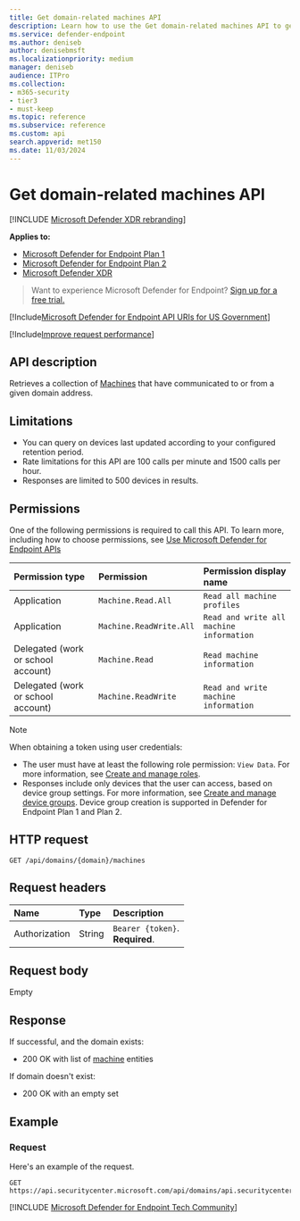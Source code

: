 ```yaml
---
title: Get domain-related machines API
description: Learn how to use the Get domain-related machines API to get machines that communicated to or from a domain in Microsoft Defender for Endpoint.
ms.service: defender-endpoint
ms.author: deniseb
author: denisebmsft
ms.localizationpriority: medium
manager: deniseb
audience: ITPro
ms.collection: 
- m365-security
- tier3
- must-keep
ms.topic: reference
ms.subservice: reference
ms.custom: api
search.appverid: met150
ms.date: 11/03/2024
---
```


# Get domain-related machines API

[!INCLUDE [Microsoft Defender XDR rebranding](../../includes/microsoft-defender.md)]

**Applies to:**
- [Microsoft Defender for Endpoint Plan 1](../microsoft-defender-endpoint.md)
- [Microsoft Defender for Endpoint Plan 2](../microsoft-defender-endpoint.md)
- [Microsoft Defender XDR](/defender-xdr)

> Want to experience Microsoft Defender for Endpoint? [Sign up for a free trial.](https://signup.microsoft.com/create-account/signup?products=7f379fee-c4f9-4278-b0a1-e4c8c2fcdf7e&ru=https://aka.ms/MDEp2OpenTrial?ocid=docs-wdatp-exposedapis-abovefoldlink)

[!Include[Microsoft Defender for Endpoint API URIs for US Government](../../includes/microsoft-defender-api-usgov.md)]

[!Include[Improve request performance](../../includes/improve-request-performance.md)]

## API description

Retrieves a collection of [Machines](machine.md) that have communicated to or from a given domain address.

## Limitations
 
- You can query on devices last updated according to your configured retention period.
- Rate limitations for this API are 100 calls per minute and 1500 calls per hour.
- Responses are limited to 500 devices in results.

## Permissions

One of the following permissions is required to call this API. To learn more, including how to choose permissions, see [Use Microsoft Defender for Endpoint APIs](apis-intro.md)

|Permission type|Permission|Permission display name|
|:---|:---|:---|
|Application|`Machine.Read.All`|`Read all machine profiles`|
|Application|`Machine.ReadWrite.All`|`Read and write all machine information`|
|Delegated (work or school account)|`Machine.Read`|`Read machine information`|
|Delegated (work or school account)|`Machine.ReadWrite`|`Read and write machine information`|

> [!NOTE]
> When obtaining a token using user credentials:
> - The user must have at least the following role permission: `View Data`. For more information, see [Create and manage roles](../user-roles.md).
> - Responses include only devices that the user can access, based on device group settings. For more information, see [Create and manage device groups](../machine-groups.md).
> Device group creation is supported in Defender for Endpoint Plan 1 and Plan 2.

## HTTP request

```http
GET /api/domains/{domain}/machines
```

## Request headers

|Name|Type|Description|
|:---|:---|:---|
|Authorization|String|`Bearer {token}`. <br/> **Required**.|

## Request body

Empty

## Response

If successful, and the domain exists: 
- 200 OK with list of [machine](machine.md) entities 

If domain doesn't exist:
- 200 OK with an empty set

## Example

### Request

Here's an example of the request.

```http
GET https://api.securitycenter.microsoft.com/api/domains/api.securitycenter.microsoft.com/machines
```

[!INCLUDE [Microsoft Defender for Endpoint Tech Community](../../includes/defender-mde-techcommunity.md)]

